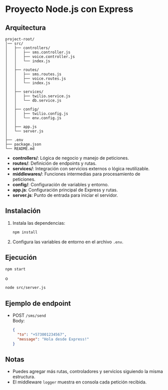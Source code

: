# Proyecto Node.js con Express

## Arquitectura

```
project-root/
│── src/
│   ├── controllers/
│   │   ├── sms.controller.js
│   │   ├── voice.controller.js
│   │   └── index.js
│   │
│   ├── routes/
│   │   ├── sms.routes.js
│   │   ├── voice.routes.js
│   │   └── index.js
│   │
│   ├── services/
│   │   ├── twilio.service.js
│   │   └── db.service.js
│   │
│   ├── config/
│   │   ├── twilio.config.js
│   │   └── env.config.js
│   │
│   ├── app.js
│   └── server.js
│
├── .env
├── package.json
└── README.md
```

- **controllers/**: Lógica de negocio y manejo de peticiones.
- **routes/**: Definición de endpoints y rutas.
- **services/**: Integración con servicios externos o lógica reutilizable.
- **middlewares/**: Funciones intermedias para procesamiento de peticiones.
- **config/**: Configuración de variables y entorno.
- **app.js**: Configuración principal de Express y rutas.
- **server.js**: Punto de entrada para iniciar el servidor.

## Instalación

1. Instala las dependencias:
   ```bash
   npm install
   ```

2. Configura las variables de entorno en el archivo `.env`.

## Ejecución

```bash
npm start
```
o
```bash
node src/server.js
```

## Ejemplo de endpoint

- POST `/sms/send`  
  Body:
  ```json
  {
    "to": "+573001234567",
    "message": "Hola desde Express!"
  }
  ```

## Notas

- Puedes agregar más rutas, controladores y servicios siguiendo la misma estructura.
- El middleware `logger` muestra en consola cada petición recibida.
